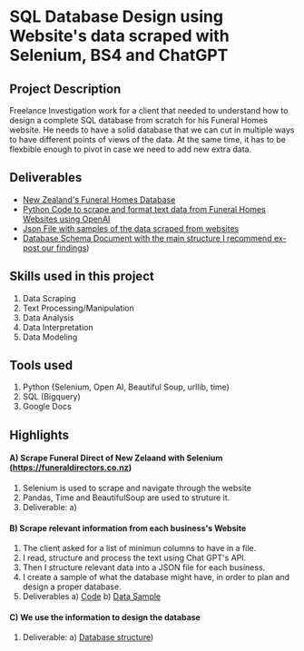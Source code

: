 # SQL Database Design using Website's data scraped with Selenium, BS4 and ChatGPT
## Project Description

Freelance Investigation work for a client that needed to understand how to design a complete SQL database from scratch for his Funeral Homes website. He needs to have a solid database that we can cut in multiple ways to have different points of views of the data. At the same time, it has to be flexbible enough to pivot in case we need to add new extra data.

## Deliverables

* [New Zealand's Funeral Homes Database](https://github.com/ICereghetti/project_funeral_homes/blob/b45ae90cea72fae99af1870f2f5ad925c75aeed4/funeral_homes_database.csv)
* [Python Code to scrape and format text data from Funeral Homes Websites using OpenAI](https://github.com/ICereghetti/project_funeral_homes/blob/1556a93cb6b031ada01dad035458566a79eef8a2/scrape_website.py)
* [Json File with samples of the data scraped from websites](https://github.com/ICereghetti/project_funeral_homes/blob/b45ae90cea72fae99af1870f2f5ad925c75aeed4/samples.json)
* [Database Schema Document with the main structure I recommend ex-post our findings](https://docs.google.com/spreadsheets/d/1YKqOfKtCx-Bx4KtMh7m7fcoXkl7wU3KPQ9LuyQzWJus/edit#gid=954638511))

## Skills used in this project
1) Data Scraping
2) Text Processing/Manipulation
4) Data Analysis
6) Data Interpretation
7) Data Modeling

## Tools used

1) Python (Selenium, Open AI, Beautiful Soup, urllib, time)
2) SQL (Bigquery)
3) Google Docs

## Highlights
#### A) Scrape Funeral Direct of New Zelaand with Selenium (https://funeraldirectors.co.nz)
1) Selenium is used to scrape and navigate through the website
2) Pandas, Time and BeautifulSoup are used to struture it.
3) Deliverable:
a) [](https://github.com/ICereghetti/project_funeral_homes/blob/b45ae90cea72fae99af1870f2f5ad925c75aeed4/funeral_homes_database.csv)
#### B) Scrape relevant information from each business's Website
1) The client asked for a list of minimun columns to have in a file.
2) I read, structure and process the text using Chat GPT's API.
3) Then I structure relevant data into a JSON file for each business.
4) I create a sample of what the database might have, in order to plan and design a proper database.
5) Deliverables
a) [Code](https://github.com/ICereghetti/project_funeral_homes/blob/b45ae90cea72fae99af1870f2f5ad925c75aeed4/scrape_website.py)
b) [Data Sample](https://github.com/ICereghetti/project_funeral_homes/blob/b45ae90cea72fae99af1870f2f5ad925c75aeed4/samples.json)
#### C) We use the information to design the database  
1) Deliverable:
a) [Database structure](https://docs.google.com/spreadsheets/d/1YKqOfKtCx-Bx4KtMh7m7fcoXkl7wU3KPQ9LuyQzWJus/edit#gid=954638511))
